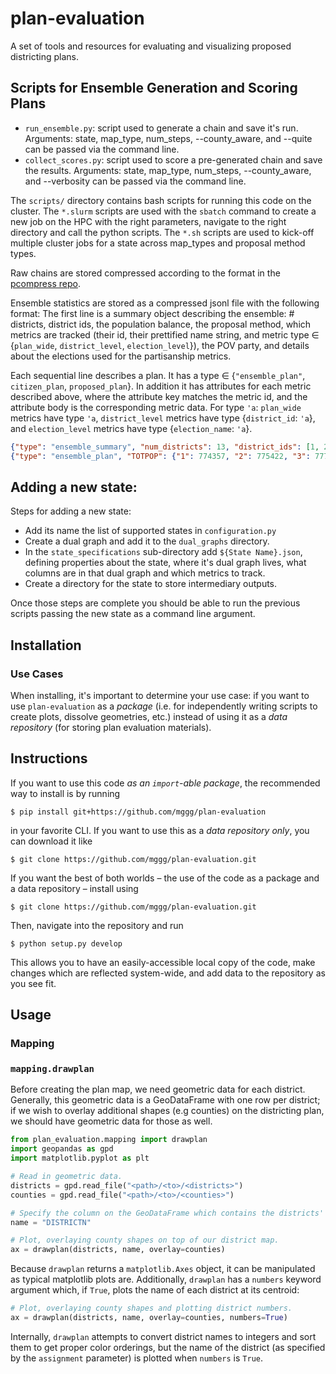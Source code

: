 # plan-evaluation
A set of tools and resources for evaluating and visualizing proposed districting plans.

## Scripts for Ensemble Generation and Scoring Plans

* `run_ensemble.py`: script used to generate a chain and save it's run.  Arguments: state, map_type, num_steps, --county_aware, and --quite can be passed via the command line.
* `collect_scores.py`: script used to score a pre-generated chain and save the results.  Arguments: state, map_type, num_steps, --county_aware, and --verbosity can be passed via the command line.

The `scripts/` directory contains bash scripts for running this code on the cluster. The `*.slurm` scripts are used with the `sbatch` command to create a new job on the HPC with the right parameters, navigate to the right directory and call the python scripts.  The `*.sh` scripts are used to kick-off multiple cluster jobs for a state across map_types and proposal method types.

Raw chains are stored compressed according to the format in the [pcompress repo](https://github.com/InnovativeInventor/pcompress).

Ensemble statistics are stored as a compressed jsonl file with the following format:
The first line is a summary object describing the ensemble: # districts, 
district ids, the population balance, the proposal method, which metrics are tracked (their id, their prettified name string, and metric type $\in$ {`plan_wide`, `district_level`, `election_level`}), the POV party, and details about the elections used for the partisanship metrics.

Each sequential line describes a plan.  It has a type $\in$ {`"ensemble_plan"`, `citizen_plan`, `proposed_plan`}.  In addition it has attributes for each metric described above, where the attribute key matches the metric id, and the attribute body is the corresponding metric data.  For type `'a`: `plan_wide` metrics have type `'a`, `district_level` metrics have type {`district_id`: `'a`}, and `election_level` metrics have type {`election_name`: `'a`}.

```json
{"type": "ensemble_summary", "num_districts": 13, "district_ids": [1, 2, 3, ...], "epsilon": 0.01, "chain_type": "neutral", "pop_col": "TOTPOP", "metrics": [{"id": "TOTPOP", "name": "Total Population", "type": "district_level"}, {"id": "num_cut_edges", "name": "# Cut Edges", "type": "plan_wide"}, {"id": "seats", "name": "# Seats Won", "type": "election_level"},], "pov_party": "Democratic", "elections": [{"name": "GOV18", "candidates": [{"name": "Democratic", "key": "GOV18D"}, {"name": "Republican", "key": "GOV18R"}]},...], "party_statewide_share": {"GOV18": 0.5493898776942814, ...}}
{"type": "ensemble_plan", "TOTPOP": {"1": 774357, "2": 775422, "3": 777890, ...}, "num_competitive_districts": 16, "num_swing_districts": 3, "num_party_districts": 5, "num_op_party_districts": 5, "num_party_wins_by_district": [5, 2, 5, 5, 0, 0, 0, 5, 0, 3, 5, 3, 0], "seats": {"GOV18": 8, ...}, "num_cut_edges": 874}
```

## Adding a new state:

Steps for adding a new state:
* Add its name the list of supported states in `configuration.py`
* Create a dual graph and add it to the `dual_graphs` directory.
* In the `state_specifications` sub-directory add `${State Name}.json`, defining properties about the state, where it's dual graph lives, what columns are in that dual graph and which metrics to track.
* Create a directory for the state to store intermediary outputs.

Once those steps are complete you should be able to run the previous scripts passing the new state as a command line argument.

## Installation
### Use Cases
When installing, it's important to determine your use case: if you want to use
`plan-evaluation` as a _package_ (i.e. for independently writing scripts to
create plots, dissolve geometries, etc.) instead of using it as a _data repository_
(for storing plan evaluation materials).

## Instructions
If you want to use this code _as an `import`-able package_, the recommended way
to install is by running
```
$ pip install git+https://github.com/mggg/plan-evaluation
```
in your favorite CLI. If you want to use this as a _data repository only_, you
can download it like
```
$ git clone https://github.com/mggg/plan-evaluation.git
```
If you want the best of both worlds – the use of the code as a package and a
data repository – install using
```
$ git clone https://github.com/mggg/plan-evaluation.git
```
Then, navigate into the repository and run
```
$ python setup.py develop
```
This allows you to have an easily-accessible local copy of the code, make
changes which are reflected system-wide, and add data to the repository as you see fit.

## Usage
### Mapping
### `mapping.drawplan`
Before creating the plan map, we need geometric data for each district.
Generally, this geometric data is a GeoDataFrame with one row per district;
if we wish to overlay additional shapes (e.g counties) on the districting plan,
we should have geometric data for those as well.

```python
from plan_evaluation.mapping import drawplan
import geopandas as gpd
import matplotlib.pyplot as plt

# Read in geometric data.
districts = gpd.read_file("<path>/<to>/<districts>")
counties = gpd.read_file("<path>/<to>/<counties>")

# Specify the column on the GeoDataFrame which contains the districts' names.
name = "DISTRICTN"

# Plot, overlaying county shapes on top of our district map.
ax = drawplan(districts, name, overlay=counties)
```

Because `drawplan` returns a `matplotlib.Axes` object, it can be manipulated as
typical matplotlib plots are. Additionally, `drawplan` has a `numbers` keyword
argument which, if `True`, plots the name of each district at its centroid:

```python
# Plot, overlaying county shapes and plotting district numbers.
ax = drawplan(districts, name, overlay=counties, numbers=True)
```

Internally, `drawplan` attempts to convert district names to integers and sort
them to get proper color orderings, but the name of the district (as specified
by the `assignment` parameter) is plotted when `numbers` is `True`.
